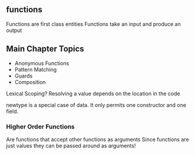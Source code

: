 ## functions 

Functions are first class entities 
Functions take an input and produce an output
 

## Main Chapter Topics

* Anonymous Functions 
* Pattern Matching
* Guards
* Composition


Lexical Scoping?
Resolving a value depends on the location in the code

newtype is a special case of data.
It only permits one constructor and one field.

### Higher Order Functions

Are functions that accept other functions as arguments
Since functions are just values they can be passed around as arguments!


